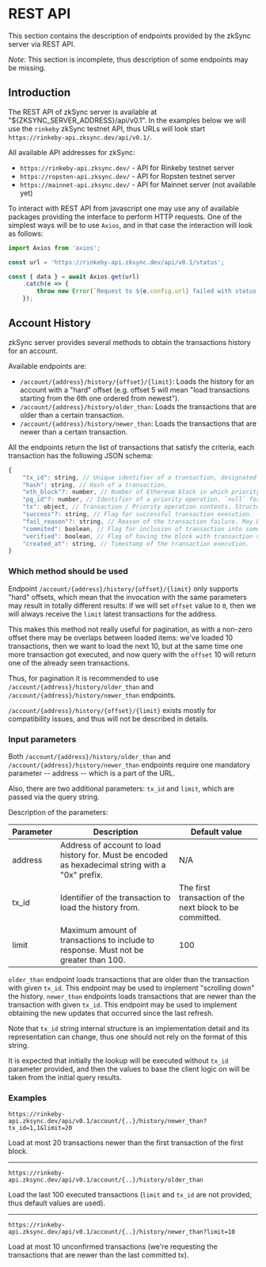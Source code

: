 # REST API

This section contains the description of endpoints provided by the zkSync server via REST API.

*Note:* This section is incomplete, thus description of some endpoints may be missing.

## Introduction

The REST API of zkSync server is available at "${ZKSYNC_SERVER_ADDRESS}/api/v0.1". In the examples
below we will use the `rinkeby` zkSync testnet API, thus URLs will
look start `https://rinkeby-api.zksync.dev/api/v0.1/`.

All available API addresses for zkSync:

- `https://rinkeby-api.zksync.dev/` - API for Rinkeby testnet server
- `https://ropsten-api.zksync.dev/` - API for Ropsten testnet server
- `https://mainnet-api.zksync.dev/` - API for Mainnet server (not available yet)

To interact with REST API from javascript one may use any of available packages providing the
interface to perform HTTP requests. One of the simplest ways will be to use `Axios`, and in
that case the interaction will look as follows:

```js
import Axios from 'axios';

const url = 'https://rinkeby-api.zksync.dev/api/v0.1/status';

const { data } = await Axios.get(url)
    .catch(e => {
        throw new Error(`Request to ${e.config.url} failed with status code ${e.response.status}`);
    });
```


## Account History

zkSync server provides several methods to obtain the transactions history for an account.

Available endpoints are:

- `/account/{address}/history/{offset}/{limit}`: Loads the history for an account with a "hard" offset
  (e.g. offset 5 will mean "load transactions starting from the 6th one ordered from newest").
- `/account/{address}/history/older_than`: Loads the transactions that are older than a certain transaction.
- `/account/{address}/history/newer_than`: Loads the transactions that are newer than a certain transaction.

All the endpoints return the list of transactions that satisfy the criteria, each transaction has the following
JSON schema:

```js
{
    "tx_id": string, // Unique identifier of a transaction, designated to be used in relative tx history queries.
    "hash": string, // Hash of a transaction.
    "eth_block"?: number, // Number of Ethereum block in which priority operation was added. `null` for transactions.
    "pq_id"?: number, // Identifier of a priority operation. `null` for transactions.
    "tx": object, // Transaction / Priority operation contents. Structure depends on the type of operation.
    "success"?: string, // Flag for successful transaction execution. `null` for priority operations.
    "fail_reason"?: string, // Reason of the transaction failure. May be `null`.
    "commited": boolean, // Flag for inclusion of transaction into some block.
    "verified": boolean, // Flag of having the block with transaction verified.
    "created_at": string, // Timestamp of the transaction execution.
}
```

### Which method should be used

Endpoint `/account/{address}/history/{offset}/{limit}` only supports "hard" offsets, which mean that the
invocation with the same parameters may result in totally different results: if we will set `offset` value
to `0`, then we will always receive the `limit` latest transactions for the address.

This makes this method not really useful for pagination, as with a non-zero offset there may be overlaps
between loaded items: we've loaded 10 transactions, then we want to load the next 10, but at the same time
one more transaction got executed, and now query with the `offset` 10 will return one of the already seen
transactions.

Thus, for pagination it is recommended to use `/account/{address}/history/older_than` and 
`/account/{address}/history/newer_than` endpoints. 

`/account/{address}/history/{offset}/{limit}` exists mostly for compatibility issues, and thus will not
be described in details.

### Input parameters

Both `/account/{address}/history/older_than` and `/account/{address}/history/newer_than` endpoints require
one mandatory parameter -- address -- which is a part of the URL.

Also, there are two additional parameters: `tx_id` and `limit`, which are passed via the query string.

Description of the parameters:

| Parameter | Description | Default value |
| -- | -- | -- |
| address | Address of account to load history for. Must be encoded as hexadecimal string with a "0x" prefix. | N/A |
| tx_id | Identifier of the transaction to load the history from. | The first transaction of the next block to be committed. |
| limit | Maximum amount of transactions to include to response. Must not be greater than 100. | 100 |

`older_than` endpoint loads transactions that are older than the transaction with given `tx_id`. This endpoint
may be used to implement "scrolling down" the history.
`newer_than` endpoints loads transactions that are newer than the transaction with given `tx_id`. This endpoint
may be used to implement obtaining the new updates that occurred since the last refresh.

Note that `tx_id` string internal structure is an implementation detail and its representation can change, thus one
should not rely on the format of this string.

It is expected that initially the lookup will be executed without `tx_id` parameter provided, and then the
values to base the client logic on will be taken from the initial query results.

### Examples

```
https://rinkeby-api.zksync.dev/api/v0.1/account/{..}/history/newer_than?tx_id=1,1&limit=20
```

Load at most 20 transactions newer than the first transaction of the first block.

---

```
https://rinkeby-api.zksync.dev/api/v0.1/account/{..}/history/older_than
```

Load the last 100 executed transactions (`limit` and `tx_id` are not provided, thus default values are used).

---

```
https://rinkeby-api.zksync.dev/api/v0.1/account/{..}/history/newer_than?limit=10
```

Load at most 10 unconfirmed transactions (we're requesting the transactions that are newer than the last committed tx).

